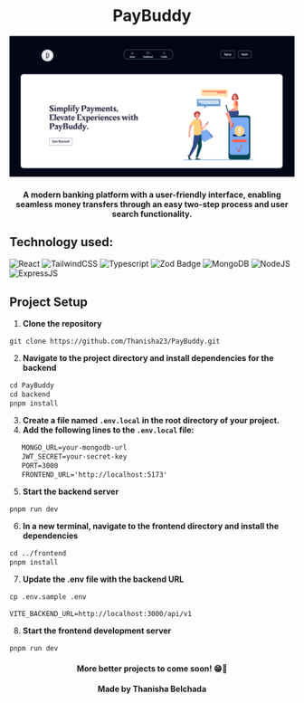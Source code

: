 <h1 align="center"> PayBuddy</h1>
<p align="center">
  <img src="./frontend/public//assets/paybuddy-1.1.png" alt="PayBuddy">
</p>

<div align="center"><h4>A modern banking platform with a user-friendly interface, enabling seamless money transfers through an easy two-step process and user search functionality.</h3></div>

## Technology used: 
![React](https://img.shields.io/badge/React-20232A?style=for-the-badge&logo=react&logoColor=61DAFB)
![TailwindCSS](https://img.shields.io/badge/Tailwind_CSS-38B2AC?style=for-the-badge&logo=tailwind-css&logoColor=white)
![Typescript](https://img.shields.io/badge/TypeScript-007ACC?style=for-the-badge&logo=typescript&logoColor=white)
![Zod Badge](https://img.shields.io/badge/Zod-3E67B1?style=for-the-badge&logo=zod&logoColor=fff)
![MongoDB](https://img.shields.io/badge/MongoDB-4EA94B?style=for-the-badge&logo=mongodb&logoColor=white)
![NodeJS](https://img.shields.io/badge/Node%20js-339933?style=for-the-badge&logo=nodedotjs&logoColor=white)
![ExpressJS](https://img.shields.io/badge/Express%20js-000000?style=for-the-badge&logo=express&logoColor=white)



## Project Setup

1. **Clone the repository**
```
git clone https://github.com/Thanisha23/PayBuddy.git
```

2. **Navigate to the project directory and install dependencies for the backend**

 ```
cd PayBuddy
cd backend
pnpm install
```

3. **Create a file named `.env.local` in the root directory of your project.**
4. **Add the following lines to the  `.env.local`  file:**

```plaintext
   MONGO_URL=your-mongodb-url
   JWT_SECRET=your-secret-key
   PORT=3000
   FRONTEND_URL='http://localhost:5173'
```
5. **Start the backend server**
```
pnpm run dev
```

6. **In a new terminal, navigate to the frontend directory and install the dependencies**
```
cd ../frontend
pnpm install
```

7. **Update the .env file with the backend URL**
```
cp .env.sample .env
```

```
VITE_BACKEND_URL=http://localhost:3000/api/v1
```

8. **Start the frontend development server**
```
pnpm run dev
```

<div align="center"><h4>More better projects to come soon! 😁👀</h4></div>
<div align="center"><h4>Made by Thanisha Belchada</h4></div>